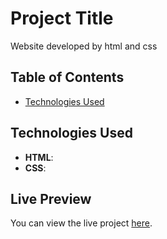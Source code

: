 # Project Title

Website developed by html and css 
## Table of Contents

- [Technologies Used](#technologies-used)
## Technologies Used
- **HTML**: 
- **CSS**: 



## Live Preview

You can view the live project [here](your-deployed-link.com).


